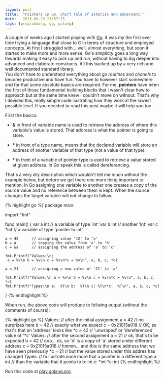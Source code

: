 ```yaml
---
layout: post
title:  "Pointers in Go. Short tale of asterisk and ampersand."
date:   2013-09-20 21:57:15
tags: [programming, go, golang]
---
```

A couple of weeks ago I started playing with [Go]. It was my the first ever
time trying a language that close to C in terms of structure and employed concepts.
At first I struggled with... well, almost everything, but soon it started to make more and more sense.
Go's simplicty goes a long way towards making it easy to pick up and run, without having to dig deeper into advanced and elaborate constructs. All this backed up by a very rich and well documented standard library.  
You don't have to understand everything about _go routines_ and _chanels_ to become productive and have fun. You have to however start somewhere and for that some absolute basics are required. For me, **pointers** have been the first of those fundamental building blocks that I wasn't clear how to approach but at the same time knew I couldn't move on without. That's why I devised this, really simple code ilustrating how they work at the lowest possible level. If you decided to read this post maybe it will help you too.

First the basics:

- **&** in front of variable name is used to retrieve the address of where this variable's value is stored. That address is what the pointer is going to store.

- **\*** in front of a type name, means that the declared variable will store an address of another variable of that type (not a value of that type).

- **\*** in front of a variable of pointer type is used to retrieve a value stored at given address. In Go speak this is called dereferencing.

That's a very dry description which wouldn't tell me much without the example below, but before we get there one more thing important to mention. In Go assigning one variable to another one creates a copy of the source value and no reference between them is kept. When the source changes the target variable will not change to follow.

{% highlight go %}
package main
 
import "fmt"
 
func main() {
	var a int   // a variable of type 'int'
	var b int   // another 'int'
	var c *int  // a variable of type 'pointer to int'
 
	a = 42      // assigning value '42' to 'a'
	b = a       // copying the value from 'a' to 'b'
	c = &a      // assigning the address of 'a' to 'c'
 
	fmt.Printf("Values:\n;
	 a = %v\n b = %v\n c = %v\n*c = %v\n", a, b, c, *c)
 
	a = 21      // assigning a new value of '21' to 'a'
 
	fmt.Printf("Values:\n a = %v\n b = %v\n c = %v\n*c = %v\n", a, b, c, *c)
	fmt.Printf("Types:\n a:  %T\n b:  %T\n c: %T\n*c:  %T\n", a, b, c, *c)
}
{% endhighlight %}

When run, the above code will produce to follwing output (without the comments of course):

{% highlight go %}
Values:           // after the initial assignment
 a = 42           // no surprizes here
 b = 42           // exactly what we expect
 c = 0x21015a018  // OK, so that's that an 'address' looks like
*c = 42           // 'unwraped' or 'dereferenced' value of '*c'
Values:           // after the second assignment
 a = 21           // ok, that's to be expected
 b = 42           // ooo... ok, so 'b' is a copy of 'a' stored under different address
 c = 0x21015a018  // hmmm... and this is the same address that we have seen previously
*c = 21           // but the value stored under this addres has changed
Types:            // to ilustrate once more that a pointer is a different type
 a:  int          // than the variable that it points to
 b:  int
 c: *int
*c:  int
{% endhighlight %}

Run this code at [play.golang.org][play].

[go]: http://golang.org
[play]: http://play.golang.org/p/kdwhV55cj8